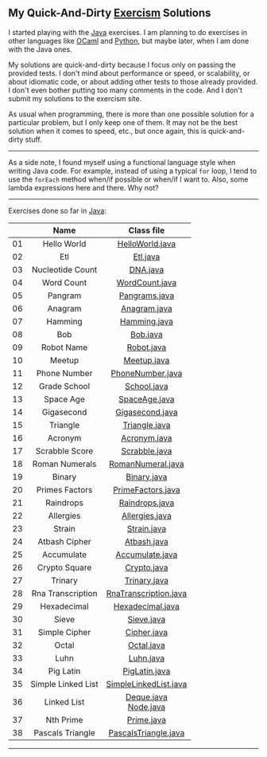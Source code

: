 My Quick-And-Dirty [Exercism](http://exercism.io) Solutions
-----------------------------------------------------------

I started playing with the [Java](http://exercism.io/languages/java) exercises. I am planning to do exercises in other languages like [OCaml](http://exercism.io/languages/ocaml) and [Python](http://exercism.io/languages/python), but maybe later, when I am done with the Java ones.

My solutions are quick-and-dirty because I focus only on passing the provided tests. I don't mind about performance or speed, or scalability, or about idiomatic code, or about adding other tests to those already provided. I don't even bother putting too many comments in the code. And I don't submit my solutions to the exercism site.

As usual when programming, there is more than one possible solution for a particular problem, but I only keep one of them. It may not be the best solution when it comes to speed, etc., but once again, this is quick-and-dirty stuff.

---

As a side note, I found myself using a functional language style when writing Java code. For example, instead of using a typical `for` loop, I tend to use the `forEach` method when/if possible or when/if I want to. Also, some lambda expressions here and there. Why not?

---

Exercises done so far in [Java](./java):

| | Name | Class file
:--:|:----:|:----------:|
01 | Hello World        | [HelloWorld.java](./java/hello-world/src/main/java/HelloWorld.java)
02 | Etl                | [Etl.java](./java/etl/src/main/java/Etl.java)
03 | Nucleotide Count   | [DNA.java](./java/nucleotide-count/src/main/java/DNA.java)
04 | Word Count         | [WordCount.java](./java/word-count/src/main/java/WordCount.java)
05 | Pangram            | [Pangrams.java](./java/pangram/src/main/java/Pangrams.java)
06 | Anagram            | [Anagram.java](./java/anagram/src/main/java/Anagram.java)
07 | Hamming            | [Hamming.java](./java/hamming/src/main/java/Hamming.java)
08 | Bob                | [Bob.java](./java/bob/src/main/java/Bob.java)
09 | Robot Name         | [Robot.java](./java/robot-name/src/main/java/Robot.java)
10 | Meetup             | [Meetup.java](./java/meetup/src/main/java/Meetup.java)
11 | Phone Number       | [PhoneNumber.java](./java/phone-number/src/main/java/PhoneNumber.java)
12 | Grade School       | [School.java](./java/grade-school/src/main/java/School.java)
13 | Space Age          | [SpaceAge.java](./java/space-age/src/main/java/SpaceAge.java)
14 | Gigasecond         | [Gigasecond.java](./java/gigasecond/src/main/java/Gigasecond.java)
15 | Triangle           | [Triangle.java](./java/triangle/src/main/java/Triangle.java)
16 | Acronym            | [Acronym.java](./java/acronym/src/main/java/Acronym.java)
17 | Scrabble Score     | [Scrabble.java](./java/scrabble-score/src/main/java/Scrabble.java)
18 | Roman Numerals     | [RomanNumeral.java](./java/roman-numerals/src/main/java/RomanNumeral.java)
19 | Binary             | [Binary.java](./java/binary/src/main/java/Binary.java)
20 | Primes Factors     | [PrimeFactors.java](./java/prime-factors/src/main/java/PrimeFactors.java)
21 | Raindrops          | [Raindrops.java](./java/raindrops/src/main/java/Raindrops.java)
22 | Allergies          | [Allergies.java](./java/allergies/src/main/java/Allergies.java)
23 | Strain             | [Strain.java](./java/strain/src/main/java/Strain.java)
24 | Atbash Cipher      | [Atbash.java](./java/atbash-cipher/src/main/java/Atbash.java)
25 | Accumulate         | [Accumulate.java](./java/accumulate/src/main/java/Accumulate.java)
26 | Crypto Square      | [Crypto.java](./java/crypto-square/src/main/java/Crypto.java)
27 | Trinary            | [Trinary.java](./java/trinary/src/main/java/Trinary.java)
28 | Rna Transcription  | [RnaTranscription.java](./java/rna-transcription/src/main/java/RnaTranscription.java)
29 | Hexadecimal        | [Hexadecimal.java](./java/hexadecimal/src/main/java/Hexadecimal.java)
30 | Sieve              | [Sieve.java](./java/sieve/src/main/java/Sieve.java)
31 | Simple Cipher      | [Cipher.java](./java/simple-cipher/src/main/java/Cipher.java)
32 | Octal              | [Octal.java](./java/octal/src/main/java/Octal.java)
33 | Luhn               | [Luhn.java](./java/luhn/src/main/java/Luhn.java)
34 | Pig Latin          | [PigLatin.java](./java/pig-latin/src/main/java/PigLatin.java)
35 | Simple Linked List | [SimpleLinkedList.java](./java/simple-linked-list/src/main/java/SimpleLinkedList.java)
36 | Linked List        | [Deque.java](./java/linked-list/src/main/java/Deque.java) <br> [Node.java](./java/linked-list/src/main/java/Node.java)
37 | Nth Prime          | [Prime.java](./java/nth-prime/src/main/java/Prime.java)
38 | Pascals Triangle   | [PascalsTriangle.java](./java/pascals-triangle/src/main/java/PascalsTriangle.java)

---
